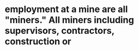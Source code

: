 # employment at a mine are all "miners." All miners including supervisors, contractors, construction or